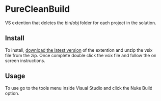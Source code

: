 # PureCleanBuild
VS extention that deletes the bin/obj folder for each project in the solution.

## Install
To install, [download the latest version](https://github.com/nicholas-james-king/PureCleanBuild/raw/master/Versions/v1.0/PureCleanBuildv1.0.zip) of the extention and unzip the vsix file from the zip. Once complete double click the vsix file and follow the on screen instructions.

## Usage

To use go to the tools menu inside Visual Studio and click the Nuke Build option.
